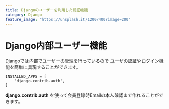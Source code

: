 ```yaml
---
title: Djangoのユーザーを利用した認証機能
category: Django
feature_image: "https://unsplash.it/1200/400?image=200"
---
```


# Django内部ユーザー機能
Djangoでは内部でユーザーの管理を行っているので
ユーザの認証やログイン機能を簡単に具現することができます。


	INSTALLED_APPS = [
		'django.contrib.auth',
	]

**django.contrib.auth** を使って会員登録時Emailの本人確認まで作れることができます。

